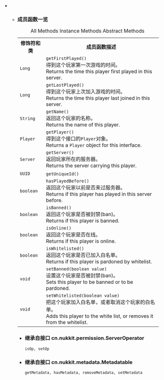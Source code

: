 <div class="summary">
<ul class="blockList">
<li class="blockList">
<!-- ========== METHOD SUMMARY =========== -->
<ul class="blockList">
<li class="blockList"><a name="method.summary">
<!--   -->
</a>
<h3>成员函数一览</h3>
<table class="memberSummary" border="0" cellpadding="3" cellspacing="0" summary="Method Summary table, listing methods, and an explanation">
<caption><span id="t0" class="activeTableTab"><span>All Methods</span><span class="tabEnd"> </span></span><span id="t2" class="tableTab"><span><a >Instance Methods</a></span><span class="tabEnd"> </span></span><span id="t3" class="tableTab"><span><a >Abstract Methods</a></span><span class="tabEnd"> </span></span></caption>
<tr>
<th>修饰符和类</th>
<th>成员函数描述</th>
</tr>
<tr id="i0" class="altColor">
<td class="colFirst"><code><a  title="class or interface in java.lang">Long</a></code></td>
<td class="colLast"><code><span class="memberNameLink"><a >getFirstPlayed</a></span>()</code>
<div class="block">得到这个玩家第一次游戏的时间。<br/>
 Returns the time this player first played in this server.</div>
</td>
</tr>
<tr id="i1" class="rowColor">
<td class="colFirst"><code><a  title="class or interface in java.lang">Long</a></code></td>
<td class="colLast"><code><span class="memberNameLink"><a >getLastPlayed</a></span>()</code>
<div class="block">得到这个玩家上次加入游戏的时间。<br/>
 Returns the time this player last joined in this server.</div>
</td>
</tr>
<tr id="i2" class="altColor">
<td class="colFirst"><code><a  title="class or interface in java.lang">String</a></code></td>
<td class="colLast"><code><span class="memberNameLink"><a >getName</a></span>()</code>
<div class="block">返回这个玩家的名称。<br/>
 Returns the name of this player.</div>
</td>
</tr>
<tr id="i3" class="rowColor">
<td class="colFirst"><code><a  title="class in cn.nukkit">Player</a></code></td>
<td class="colLast"><code><span class="memberNameLink"><a >getPlayer</a></span>()</code>
<div class="block">得到这个接口的<code>Player</code>对象。<br/>
 Returns a <code>Player</code> object for this interface.</div>
</td>
</tr>
<tr id="i4" class="altColor">
<td class="colFirst"><code><a  title="class in cn.nukkit">Server</a></code></td>
<td class="colLast"><code><span class="memberNameLink"><a >getServer</a></span>()</code>
<div class="block">返回玩家所在的服务器。<br/>
 Returns the server carrying this player.</div>
</td>
</tr>
<tr id="i5" class="rowColor">
<td class="colFirst"><code><a  title="class or interface in java.util">UUID</a></code></td>
<td class="colLast"><code><span class="memberNameLink"><a >getUniqueId</a></span>()</code> </td>
</tr>
<tr id="i6" class="altColor">
<td class="colFirst"><code>boolean</code></td>
<td class="colLast"><code><span class="memberNameLink"><a >hasPlayedBefore</a></span>()</code>
<div class="block">返回这个玩家以前是否来过服务器。<br/>
 Returns if this player has played in this server before.</div>
</td>
</tr>
<tr id="i7" class="rowColor">
<td class="colFirst"><code>boolean</code></td>
<td class="colLast"><code><span class="memberNameLink"><a >isBanned</a></span>()</code>
<div class="block">返回这个玩家是否被封禁(ban)。<br/>
 Returns if this player is banned.</div>
</td>
</tr>
<tr id="i8" class="altColor">
<td class="colFirst"><code>boolean</code></td>
<td class="colLast"><code><span class="memberNameLink"><a >isOnline</a></span>()</code>
<div class="block">返回这个玩家是否在线。<br/>
 Returns if this player is online.</div>
</td>
</tr>
<tr id="i9" class="rowColor">
<td class="colFirst"><code>boolean</code></td>
<td class="colLast"><code><span class="memberNameLink"><a >isWhitelisted</a></span>()</code>
<div class="block">返回这个玩家是否已加入白名单。<br/>
 Returns if this player is pardoned by whitelist.</div>
</td>
</tr>
<tr id="i10" class="altColor">
<td class="colFirst"><code>void</code></td>
<td class="colLast"><code><span class="memberNameLink"><a >setBanned</a></span>(boolean value)</code>
<div class="block">设置这个玩家是否被封禁(ban)。<br/>
 Sets this player to be banned or to be pardoned.</div>
</td>
</tr>
<tr id="i11" class="rowColor">
<td class="colFirst"><code>void</code></td>
<td class="colLast"><code><span class="memberNameLink"><a >setWhitelisted</a></span>(boolean value)</code>
<div class="block">把这个玩家加入白名单，或者取消这个玩家的白名单。<br/>
 Adds this player to the white list, or removes it from the whitelist.</div>
</td>
</tr>
</table>
<ul class="blockList">
<li class="blockList"><a name="methods.inherited.from.class.cn.nukkit.permission.ServerOperator">
<!--   -->
</a>
<h3>继承自接口 cn.nukkit.permission.<a  title="interface in cn.nukkit.permission">ServerOperator</a></h3>
<code><a >isOp</a>, <a >setOp</a></code></li>
</ul>
<ul class="blockList">
<li class="blockList"><a name="methods.inherited.from.class.cn.nukkit.metadata.Metadatable">
<!--   -->
</a>
<h3>继承自接口 cn.nukkit.metadata.<a  title="interface in cn.nukkit.metadata">Metadatable</a></h3>
<code><a >getMetadata</a>, <a >hasMetadata</a>, <a >removeMetadata</a>, <a >setMetadata</a></code></li>
</ul>
</li>
</ul>
</li>
</ul>
</div>
